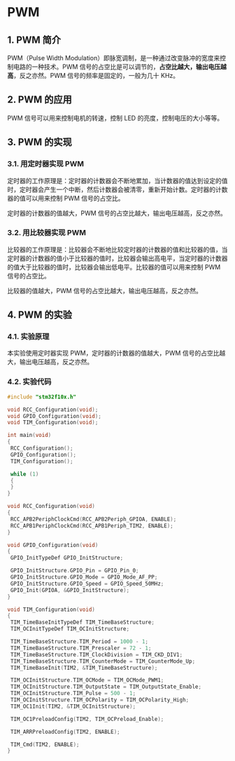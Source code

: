 # PWM

## 1. PWM 简介

PWM（Pulse Width Modulation）即脉宽调制，是一种通过改变脉冲的宽度来控制电路的一种技术。PWM 信号的占空比是可以调节的，**占空比越大，输出电压越高**，反之亦然。PWM 信号的频率是固定的，一般为几十 KHz。

## 2. PWM 的应用

PWM 信号可以用来控制电机的转速，控制 LED 的亮度，控制电压的大小等等。

## 3. PWM 的实现

### 3.1. 用定时器实现 PWM

定时器的工作原理是：定时器的计数器会不断地累加，当计数器的值达到设定的值时，定时器会产生一个中断，然后计数器会被清零，重新开始计数。定时器的计数器的值可以用来控制 PWM 信号的占空比。

定时器的计数器的值越大，PWM 信号的占空比越大，输出电压越高，反之亦然。

### 3.2. 用比较器实现 PWM

比较器的工作原理是：比较器会不断地比较定时器的计数器的值和比较器的值，当定时器的计数器的值小于比较器的值时，比较器会输出高电平，当定时器的计数器的值大于比较器的值时，比较器会输出低电平。比较器的值可以用来控制 PWM 信号的占空比。

比较器的值越大，PWM 信号的占空比越大，输出电压越高，反之亦然。

## 4. PWM 的实验

### 4.1. 实验原理

本实验使用定时器实现 PWM，定时器的计数器的值越大，PWM 信号的占空比越大，输出电压越高，反之亦然。

### 4.2. 实验代码

```c
#include "stm32f10x.h"

void RCC_Configuration(void);
void GPIO_Configuration(void);
void TIM_Configuration(void);

int main(void)
{
 RCC_Configuration();
 GPIO_Configuration();
 TIM_Configuration();

 while (1)
 {
 }
}

void RCC_Configuration(void)
{
 RCC_APB2PeriphClockCmd(RCC_APB2Periph_GPIOA, ENABLE);
 RCC_APB1PeriphClockCmd(RCC_APB1Periph_TIM2, ENABLE);
}

void GPIO_Configuration(void)
{
 GPIO_InitTypeDef GPIO_InitStructure;

 GPIO_InitStructure.GPIO_Pin = GPIO_Pin_0;
 GPIO_InitStructure.GPIO_Mode = GPIO_Mode_AF_PP;
 GPIO_InitStructure.GPIO_Speed = GPIO_Speed_50MHz;
 GPIO_Init(GPIOA, &GPIO_InitStructure);
}

void TIM_Configuration(void)
{
 TIM_TimeBaseInitTypeDef TIM_TimeBaseStructure;
 TIM_OCInitTypeDef TIM_OCInitStructure;

 TIM_TimeBaseStructure.TIM_Period = 1000 - 1;
 TIM_TimeBaseStructure.TIM_Prescaler = 72 - 1;
 TIM_TimeBaseStructure.TIM_ClockDivision = TIM_CKD_DIV1;
 TIM_TimeBaseStructure.TIM_CounterMode = TIM_CounterMode_Up;
 TIM_TimeBaseInit(TIM2, &TIM_TimeBaseStructure);

 TIM_OCInitStructure.TIM_OCMode = TIM_OCMode_PWM1;
 TIM_OCInitStructure.TIM_OutputState = TIM_OutputState_Enable;
 TIM_OCInitStructure.TIM_Pulse = 500 - 1;
 TIM_OCInitStructure.TIM_OCPolarity = TIM_OCPolarity_High;
 TIM_OC1Init(TIM2, &TIM_OCInitStructure);

 TIM_OC1PreloadConfig(TIM2, TIM_OCPreload_Enable);

 TIM_ARRPreloadConfig(TIM2, ENABLE);

 TIM_Cmd(TIM2, ENABLE);
}
```
